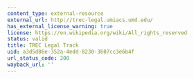 ```yaml
---
content_type: external-resource
external_url: http://trec-legal.umiacs.umd.edu/
has_external_license_warning: true
license: https://en.wikipedia.org/wiki/All_rights_reserved
status: valid
title: TREC Legal Track
uid: a3d5d86e-352a-4edd-8230-3607cc3e6b4f
url_status_code: 200
wayback_url: ''
---
```

